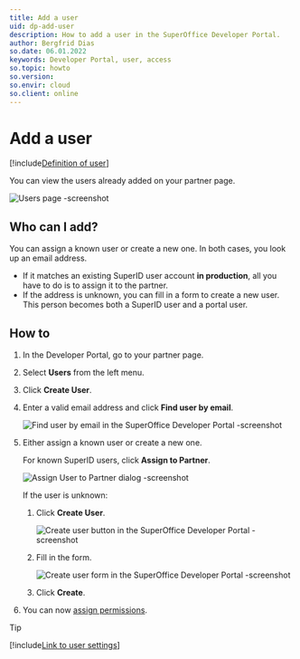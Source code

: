 ```yaml
---
title: Add a user
uid: dp-add-user
description: How to add a user in the SuperOffice Developer Portal.
author: Bergfrid Dias
so.date: 06.01.2022
keywords: Developer Portal, user, access
so.topic: howto
so.version:
so.envir: cloud
so.client: online
---
```


# Add a user

[!include[Definition of user](../includes/def-dp-user.md)]

You can view the users already added on your partner page.

![Users page -screenshot][img1]

## Who can I add?

You can assign a known user or create a new one. In both cases, you look up an email address.

* If it matches an existing SuperID user account **in production**, all you have to do is to assign it to the partner.
* If the address is unknown, you can fill in a form to create a new user. This person becomes both a SuperID user and a portal user.

## How to

1. In the Developer Portal, go to your partner page.
2. Select **Users** from the left menu.
3. Click **Create User**.
4. Enter a valid email address and click **Find user by email**.

    ![Find user by email in the SuperOffice Developer Portal -screenshot][img2]

5. Either assign a known user or create a new one.

    For known SuperID users, click **Assign to Partner**.

    ![Assign User to Partner dialog -screenshot][img5]

    If the user is unknown:

    1. Click **Create User**.

        ![Create user button in the SuperOffice Developer Portal -screenshot][img3]

    2. Fill in the form.

        ![Create user form in the SuperOffice Developer Portal -screenshot][img4]

    3. Click **Create**.

6. You can now [assign permissions][1].

<!-- markdownlint-disable DOCSMD007 -->
> [!TIP]
> [!include[Link to user settings](../includes/see-user-settings.md)]
<!-- markdownlint-restore -->

<!-- Referenced links -->
[1]: manage-permissions.md

<!-- Referenced images -->
[img1]: ../media/users.png
[img2]: ../media/search-user.png
[img3]: ../media/create-user.png
[img4]: ../media/create-user-form.png
[img5]: ../media/assign-user-to-partner.png
